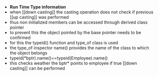 - __Run Time Type information__
- when [[down casting]] the casting operation does not check if previous [[up casting]] was performed
- thus non initialized members can be accessed through derived class pointer
- to prevent this the object pointed by the base pointer needs to be confirmed
- for this the typeid() function and type_of class is used
- the type_of inspector name() provides the name of the class to which the object belongs
- typeid(*bptr).name()==typeid(Employee).name()
- this checks weather the bptr* points to employee if true [[down casting]] can be performed